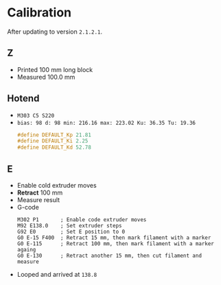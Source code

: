 # Calibration

After updating to version `2.1.2.1`.

## Z

- Printed 100 mm long block
- Measured 100.0 mm

## Hotend

- `M303 C5 S220`
- `bias: 98 d: 98 min: 216.16 max: 223.02 Ku: 36.35 Tu: 19.36`
  ```c
  #define DEFAULT_Kp 21.81
  #define DEFAULT_Ki 2.25
  #define DEFAULT_Kd 52.78
  ```

## E

- Enable cold extruder moves
- **Retract** 100 mm
- Measure result
- G-code
  ```
  M302 P1       ; Enable code extruder moves
  M92 E138.0    ; Set extruder steps
  G92 E0        ; Set E position to 0
  G0 E-15 F400  ; Retract 15 mm, then mark filament with a marker
  G0 E-115      ; Retract 100 mm, then mark filament with a marker againg
  G0 E-130      ; Retract another 15 mm, then cut filament and measure
  ```
- Looped and arrived at `138.8`
